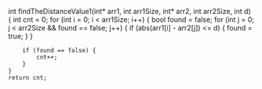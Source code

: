 int findTheDistanceValue1(int* arr1, int arr1Size, int* arr2, int arr2Size, int d) {
	int cnt = 0;
	for (int i = 0; i < arr1Size; i++) {
		bool found = false;
		for (int j = 0; j < arr2Size && found == false; j++) {
			if (abs(arr1[i] - arr2[j]) <= d) {
				found = true;
			}
		}

		if (found == false) {
			cnt++;
		}
	}
	return cnt;

